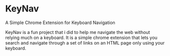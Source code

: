 # KeyNav
A Simple Chrome Extension for Keyboard Navigation

KeyNav is a fun project that i did to help me navigate the web without relying much on a keyboard. It is a simple chrome extension that lets you search and navigate through a set of links on an HTML page only using your keyboard. 

